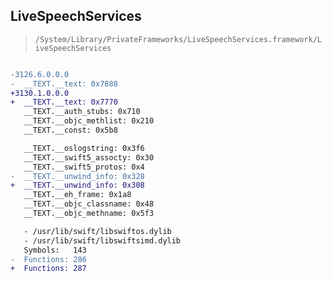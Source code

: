 ## LiveSpeechServices

> `/System/Library/PrivateFrameworks/LiveSpeechServices.framework/LiveSpeechServices`

```diff

-3126.6.0.0.0
-  __TEXT.__text: 0x7888
+3130.1.0.0.0
+  __TEXT.__text: 0x7770
   __TEXT.__auth_stubs: 0x710
   __TEXT.__objc_methlist: 0x210
   __TEXT.__const: 0x5b8

   __TEXT.__oslogstring: 0x3f6
   __TEXT.__swift5_assocty: 0x30
   __TEXT.__swift5_protos: 0x4
-  __TEXT.__unwind_info: 0x328
+  __TEXT.__unwind_info: 0x308
   __TEXT.__eh_frame: 0x1a8
   __TEXT.__objc_classname: 0x48
   __TEXT.__objc_methname: 0x5f3

   - /usr/lib/swift/libswiftos.dylib
   - /usr/lib/swift/libswiftsimd.dylib
   Symbols:   143
-  Functions: 286
+  Functions: 287
 

```
